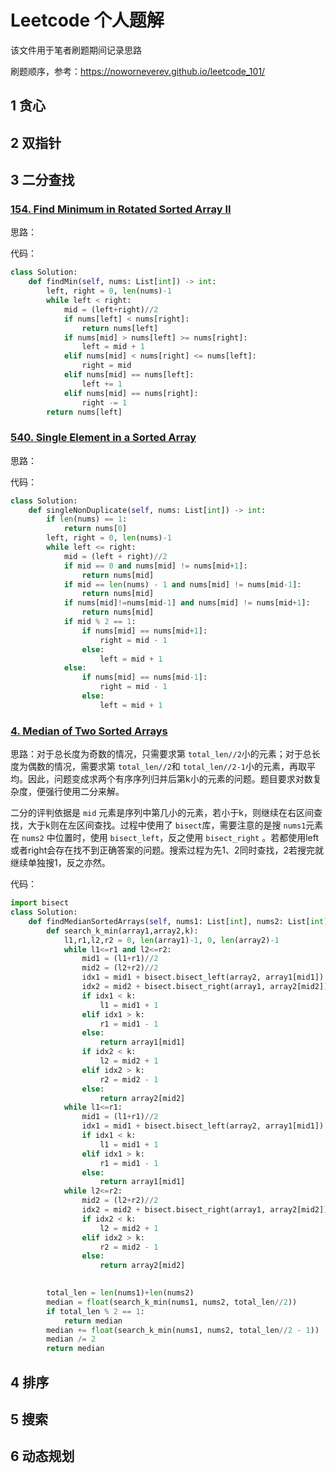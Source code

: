 # Leetcode 个人题解 

该文件用于笔者刷题期间记录思路

刷题顺序，参考：https://noworneverev.github.io/leetcode_101/

## 1 贪心



## 2 双指针



## 3 二分查找

### [154. Find Minimum in Rotated Sorted Array II](https://leetcode.com/problems/find-minimum-in-rotated-sorted-array-ii/)

思路：

代码：

```python
class Solution:
    def findMin(self, nums: List[int]) -> int:
        left, right = 0, len(nums)-1
        while left < right:
            mid = (left+right)//2
            if nums[left] < nums[right]:
                return nums[left]
            if nums[mid] > nums[left] >= nums[right]:
                left = mid + 1
            elif nums[mid] < nums[right] <= nums[left]:
                right = mid
            elif nums[mid] == nums[left]:
                left += 1
            elif nums[mid] == nums[right]:
                right -= 1
        return nums[left]
```



### [540. Single Element in a Sorted Array](https://leetcode.com/problems/single-element-in-a-sorted-array/)

思路：

代码：

```python
class Solution:
    def singleNonDuplicate(self, nums: List[int]) -> int:
        if len(nums) == 1:
            return nums[0]
        left, right = 0, len(nums)-1
        while left <= right:
            mid = (left + right)//2
            if mid == 0 and nums[mid] != nums[mid+1]:
                return nums[mid]
            if mid == len(nums) - 1 and nums[mid] != nums[mid-1]:
                return nums[mid]
            if nums[mid]!=nums[mid-1] and nums[mid] != nums[mid+1]:
                return nums[mid]
            if mid % 2 == 1:
                if nums[mid] == nums[mid+1]:
                    right = mid - 1
                else:
                    left = mid + 1
            else:
                if nums[mid] == nums[mid-1]:
                    right = mid - 1
                else:
                    left = mid + 1
```



### [4. Median of Two Sorted Arrays](https://leetcode.com/problems/median-of-two-sorted-arrays/)

思路：对于总长度为奇数的情况，只需要求第 `total_len//2`小的元素；对于总长度为偶数的情况，需要求第 `total_len//2`和 `total_len//2-1`小的元素，再取平均。因此，问题变成求两个有序序列归并后第k小的元素的问题。题目要求对数复杂度，便强行使用二分来解。

二分的评判依据是 `mid` 元素是序列中第几小的元素，若小于k，则继续在右区间查找，大于k则在左区间查找。过程中使用了 `bisect`库，需要注意的是搜 `nums1`元素在 `nums2` 中位置时，使用 `bisect_left`，反之使用 `bisect_right` 。若都使用left或者right会存在找不到正确答案的问题。搜索过程为先1、2同时查找，2若搜完就继续单独搜1，反之亦然。

代码：

```python
import bisect
class Solution:
    def findMedianSortedArrays(self, nums1: List[int], nums2: List[int]) -> float:
        def search_k_min(array1,array2,k):
            l1,r1,l2,r2 = 0, len(array1)-1, 0, len(array2)-1
            while l1<=r1 and l2<=r2:
                mid1 = (l1+r1)//2
                mid2 = (l2+r2)//2
                idx1 = mid1 + bisect.bisect_left(array2, array1[mid1])
                idx2 = mid2 + bisect.bisect_right(array1, array2[mid2])
                if idx1 < k:
                    l1 = mid1 + 1
                elif idx1 > k:
                    r1 = mid1 - 1
                else:
                    return array1[mid1]
                if idx2 < k:
                    l2 = mid2 + 1
                elif idx2 > k:
                    r2 = mid2 - 1
                else:
                    return array2[mid2]
            while l1<=r1:
                mid1 = (l1+r1)//2
                idx1 = mid1 + bisect.bisect_left(array2, array1[mid1])
                if idx1 < k:
                    l1 = mid1 + 1
                elif idx1 > k:
                    r1 = mid1 - 1
                else:
                    return array1[mid1]
            while l2<=r2:
                mid2 = (l2+r2)//2
                idx2 = mid2 + bisect.bisect_right(array1, array2[mid2])
                if idx2 < k:
                    l2 = mid2 + 1
                elif idx2 > k:
                    r2 = mid2 - 1
                else:
                    return array2[mid2]

        
        total_len = len(nums1)+len(nums2)
        median = float(search_k_min(nums1, nums2, total_len//2))
        if total_len % 2 == 1:
            return median
        median += float(search_k_min(nums1, nums2, total_len//2 - 1))
        median /= 2
        return median
```



## 4 排序



## 5 搜索



## 6 动态规划



